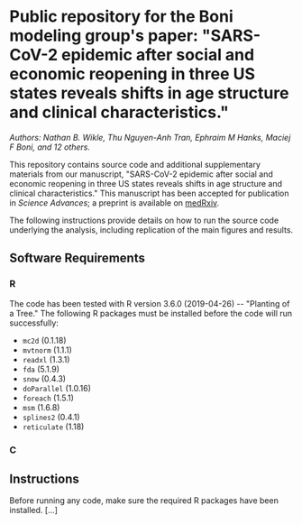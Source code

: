 # Public repository for the Boni modeling group's paper: "SARS-CoV-2 epidemic after social and economic reopening in three US states reveals shifts in age structure and clinical characteristics."
*Authors: Nathan B. Wikle, Thu Nguyen-Anh Tran, Ephraim M Hanks, Maciej F Boni, and 12 others.*

This repository contains source code and additional supplementary materials from our manuscript, "SARS-CoV-2 epidemic after social and economic reopening in three US states reveals shifts in age structure and clinical characteristics." This manuscript has been accepted for publication in *Science Advances*; a preprint is available on [medRxiv](https://www.medrxiv.org/content/10.1101/2020.11.17.20232918v3).

The following instructions provide details on how to run the source code underlying the analysis, including replication of the main figures and results.

## Software Requirements

### R 

The code has been tested with R version 3.6.0 (2019-04-26) -- "Planting of a Tree."  The following R packages must be installed before the code will run successfully:

- `mc2d` (0.1.18)
- `mvtnorm` (1.1.1)
- `readxl` (1.3.1)
- `fda` (5.1.9)
- `snow` (0.4.3)
- `doParallel` (1.0.16)
- `foreach` (1.5.1)
- `msm` (1.6.8)
- `splines2` (0.4.1)
- `reticulate` (1.18)

### C


## Instructions

Before running any code, make sure the required R packages have been installed. [...]

